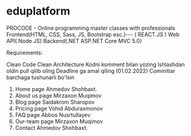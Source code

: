 # eduplatform
PROCODE - Online programming master classes with professionals Frontend(HTML, CSS, Sass, JS, Bootstrap esc.)--- ( REACT.JS )  Web API(.Node JS) Backend(.NET ASP.NET Core MVC 5.0)

Requirements:

Clean Code
Clean Architecture
Kodni komment bilan yozing
Ishlashdan oldin pull qilib oling
Deadline ga amal qiling (01.02.2022)
Commitlar barchaga tushunarli bo'lsin

1. Home page Ahmedov Shohbaxt.
2. About us page Mirzaxon Muqimov
3. Blog page Saidakrom Sharopov
4. Pricing page Vohid Abduraxmonov
5. FAQ page Abbos Nusrtullayev 
6. Our-team page Mirzaxon Muqimov
7. Contact Ahmedov Shohbaxt.
